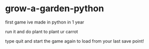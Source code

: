 # grow-a-garden-python
first game ive made in python in 1 year

run it and do plant to plant ur carrot

type quit and start the game again to load from your last save point!
